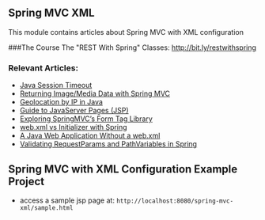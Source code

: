 ## Spring MVC XML

This module contains articles about Spring MVC with XML configuration

###The Course
The "REST With Spring" Classes: http://bit.ly/restwithspring

### Relevant Articles: 
- [Java Session Timeout](https://www.baeldung.com/servlet-session-timeout)
- [Returning Image/Media Data with Spring MVC](https://www.baeldung.com/spring-mvc-image-media-data)
- [Geolocation by IP in Java](https://www.baeldung.com/geolocation-by-ip-with-maxmind)
- [Guide to JavaServer Pages (JSP)](https://www.baeldung.com/jsp)
- [Exploring SpringMVC’s Form Tag Library](https://www.baeldung.com/spring-mvc-form-tags)
- [web.xml vs Initializer with Spring](https://www.baeldung.com/spring-xml-vs-java-config)
- [A Java Web Application Without a web.xml](https://www.baeldung.com/java-web-app-without-web-xml)
- [Validating RequestParams and PathVariables in Spring](https://www.baeldung.com/spring-validate-requestparam-pathvariable)

## Spring MVC with XML Configuration Example Project
- access a sample jsp page at: `http://localhost:8080/spring-mvc-xml/sample.html`
